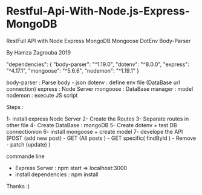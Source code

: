 # Restful-Api-With-Node.js-Express-MongoDB
RestFull API with Node Express MongoDB Mongoose DotEnv Body-Parser 

By Hamza Zagrouba 2019

"dependencies": {
    "body-parser": "^1.19.0",
    "dotenv": "^8.0.0",
    "express": "^4.17.1",
    "mongoose": "^5.6.6",
    "nodemon": "^1.19.1"
  }
  
  
body-parser : Parse body - json 
dotenv : define env file (DataBase url connection)
express : Node Server 
mongoose : DataBase manager : model 
nodemon : execute JS script 

Steps : 

1- install express Node Server 
2- Create the Routes 
3- Separate routes in other file 
4- Create DataBase : mongoDB
5- Create dotenv + test DB connectionion 
6- install mongoose + create model 
7- develope the API (POST (add new post) - GET (All posts ) - GET specific( findById ) - Remove - patch (update) )

commande line 
- Express Server : npm start => localhost:3000
- install dependencies : npm install 

Thanks :) 
